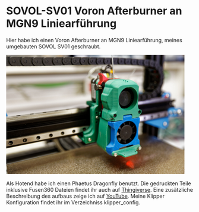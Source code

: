 # SOVOL-SV01 Voron Afterburner an MGN9 Liniearführung
Hier habe ich einen Voron Afterburner an MGN9 Liniearführung, meines umgebauten SOVOL SV01 geschraubt. 

<img src="./images/afterburner.jpg" width="480">

Als Hotend habe ich einen Phaetus Dragonfly benutzt. Die gedruckten Teile inklusive Fusen360 Dateien findet ihr auch auf [Thingiverse](https://www.thingiverse.com/thing:4949372).
Eine zusätzliche Beschreibung des aufbaus zeige ich auf [YouTube](https://youtu.be/GP3lPlpb2eQ).
Meine Klipper Konfiguration findet ihr im Verzeichniss klipper_config.
